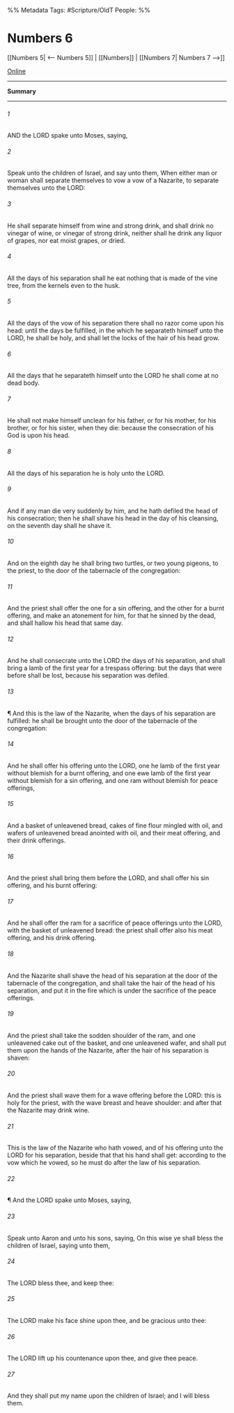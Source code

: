 

%% Metadata
Tags: #Scripture/OldT
People: 
%%
# Numbers 6
[[Numbers 5| <-- Numbers 5]] | [[Numbers]] | [[Numbers 7| Numbers 7 -->]]

[Online](https://churchofjesuschrist.org/study/scriptures/ot/num/6?lang=eng)

---
__Summary__



---

###### 1
AND the LORD spake unto Moses, saying,
###### 2
Speak unto the children of Israel, and say unto them, When either man or woman shall separate themselves to vow a vow of a Nazarite, to separate themselves unto the LORD:
###### 3
He shall separate himself from wine and strong drink, and shall drink no vinegar of wine, or vinegar of strong drink, neither shall he drink any liquor of grapes, nor eat moist grapes, or dried.
###### 4
All the days of his separation shall he eat nothing that is made of the vine tree, from the kernels even to the husk.
###### 5
All the days of the vow of his separation there shall no razor come upon his head: until the days be fulfilled, in the which he separateth himself unto the LORD, he shall be holy, and shall let the locks of the hair of his head grow.
###### 6
All the days that he separateth himself unto the LORD he shall come at no dead body.
###### 7
He shall not make himself unclean for his father, or for his mother, for his brother, or for his sister, when they die: because the consecration of his God is upon his head.
###### 8
All the days of his separation he is holy unto the LORD.
###### 9
And if any man die very suddenly by him, and he hath defiled the head of his consecration; then he shall shave his head in the day of his cleansing, on the seventh day shall he shave it.
###### 10
And on the eighth day he shall bring two turtles, or two young pigeons, to the priest, to the door of the tabernacle of the congregation:
###### 11
And the priest shall offer the one for a sin offering, and the other for a burnt offering, and make an atonement for him, for that he sinned by the dead, and shall hallow his head that same day.
###### 12
And he shall consecrate unto the LORD the days of his separation, and shall bring a lamb of the first year for a trespass offering: but the days that were before shall be lost, because his separation was defiled.
###### 13
¶ And this is the law of the Nazarite, when the days of his separation are fulfilled: he shall be brought unto the door of the tabernacle of the congregation:
###### 14
And he shall offer his offering unto the LORD, one he lamb of the first year without blemish for a burnt offering, and one ewe lamb of the first year without blemish for a sin offering, and one ram without blemish for peace offerings,
###### 15
And a basket of unleavened bread, cakes of fine flour mingled with oil, and wafers of unleavened bread anointed with oil, and their meat offering, and their drink offerings.
###### 16
And the priest shall bring them before the LORD, and shall offer his sin offering, and his burnt offering:
###### 17
And he shall offer the ram for a sacrifice of peace offerings unto the LORD, with the basket of unleavened bread: the priest shall offer also his meat offering, and his drink offering.
###### 18
And the Nazarite shall shave the head of his separation at the door of the tabernacle of the congregation, and shall take the hair of the head of his separation, and put it in the fire which is under the sacrifice of the peace offerings.
###### 19
And the priest shall take the sodden shoulder of the ram, and one unleavened cake out of the basket, and one unleavened wafer, and shall put them upon the hands of the Nazarite, after the hair of his separation is shaven:
###### 20
And the priest shall wave them for a wave offering before the  LORD: this is holy for the priest, with the wave breast and heave shoulder: and after that the Nazarite may drink wine.
###### 21
This is the law of the Nazarite who hath vowed, and of his offering unto the LORD for his separation, beside that that his hand shall get: according to the vow which he vowed, so he must do after the law of his separation.
###### 22
¶ And the LORD spake unto Moses, saying,
###### 23
Speak unto Aaron and unto his sons, saying, On this wise ye shall bless the children of Israel, saying unto them,
###### 24
The LORD bless thee, and keep thee:
###### 25
The LORD make his face shine upon thee, and be gracious unto thee:
###### 26
The LORD lift up his countenance upon thee, and give thee peace.
###### 27
And they shall put my name upon the children of Israel; and I will bless them.



